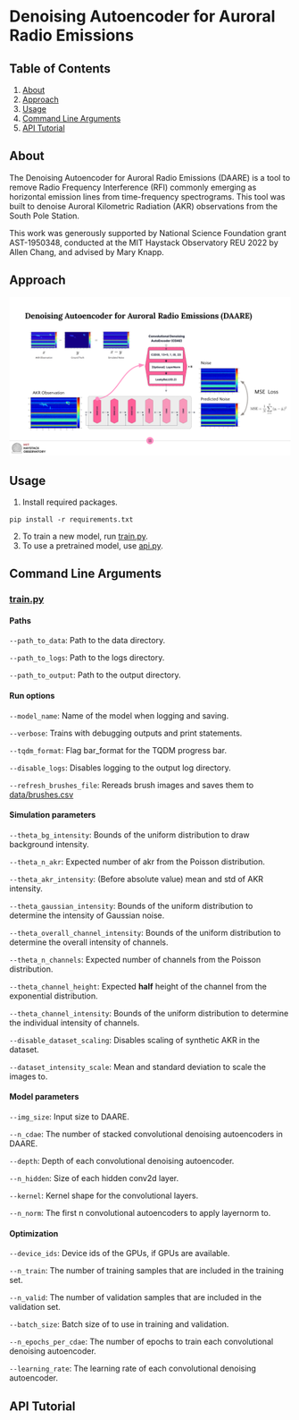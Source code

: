 # Denoising Autoencoder for Auroral Radio Emissions
## Table of Contents
1. [About](#about)
2. [Approach](#approach)
3. [Usage](#usage)
4. [Command Line Arguments](#arguments)
5. [API Tutorial](#api)

## <a name="about"></a>About
The Denoising Autoencoder for Auroral Radio Emissions (DAARE) 
is a tool to remove Radio Frequency Interference (RFI) commonly emerging
as horizontal emission lines from time-frequency spectrograms. This tool was
built to denoise Auroral Kilometric Radiation (AKR) observations from
the South Pole Station.

This work was generously supported by National Science Foundation 
grant AST-1950348, conducted at the MIT Haystack Observatory REU 2022 by
Allen Chang, and advised by Mary Knapp.

## <a name="approach"></a>Approach
![DAARE approach](daare.png)

## <a name="usage"></a>Usage
1. Install required packages.
```
pip install -r requirements.txt
```
2. To train a new model, run [train.py](/train.py).
3. To use a pretrained model, use [api.py](/api.py).

## <a name="arguments"></a> Command Line Arguments
### [train.py](/train.py)
#### Paths
`--path_to_data`: Path to the data directory.

`--path_to_logs`: Path to the logs directory.

`--path_to_output`: Path to the output directory.

#### Run options
`--model_name`: Name of the model when logging and saving.

`--verbose`: Trains with debugging outputs and print statements.                        

`--tqdm_format`: Flag bar_format for the TQDM progress bar.                                  

`--disable_logs`: Disables logging to the output log directory.                               

`--refresh_brushes_file`: Rereads brush images and saves them to [data/brushes.csv](data/brushes.csv) 

#### Simulation parameters
`--theta_bg_intensity`: Bounds of the uniform distribution to draw background intensity.                      

`--theta_n_akr`: Expected number of akr from the Poisson distribution.                                 

`--theta_akr_intensity`: (Before absolute value) mean and std of AKR intensity.                                

`--theta_gaussian_intensity`: Bounds of the uniform distribution to determine the intensity of Gaussian noise.      

`--theta_overall_channel_intensity`: Bounds of the uniform distribution to determine the overall intensity of channels.    

`--theta_n_channels`: Expected number of channels from the Poisson distribution.                            

`--theta_channel_height`: Expected **half** height of the channel from the exponential distribution.            

`--theta_channel_intensity`: Bounds of the uniform distribution to determine the individual intensity of channels. 

`--disable_dataset_scaling`: Disables scaling of synthetic AKR in the dataset.                                     

`--dataset_intensity_scale`: Mean and standard deviation to scale the images to.

#### Model parameters
`--img_size`: Input size to DAARE.                                                 

`--n_cdae`: The number of stacked convolutional denoising autoencoders in DAARE. 

`--depth`: Depth of each convolutional denoising autoencoder.                   

`--n_hidden`: Size of each hidden conv2d layer.                                    

`--kernel`: Kernel shape for the convolutional layers.                           

`--n_norm`: The first n convolutional autoencoders to apply layernorm to.        

#### Optimization
`--device_ids`: Device ids of the GPUs, if GPUs are available.                            

`--n_train`: The number of training samples that are included in the training set.     

`--n_valid`: The number of validation samples that are included in the validation set. 

`--batch_size`: Batch size of to use in training and validation.                          

`--n_epochs_per_cdae`: The number of epochs to train each convolutional denoising autoencoder.   

`--learning_rate`: The learning rate of each convolutional denoising autoencoder.

## <a name="api"></a>API Tutorial
